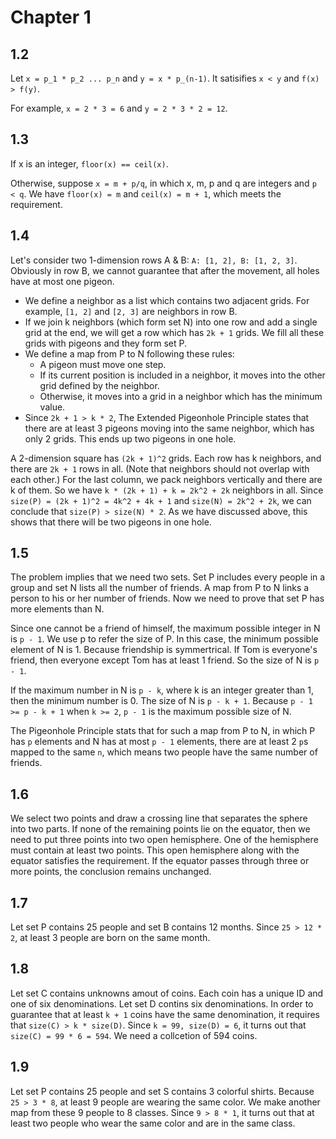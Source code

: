 # Chapter 1

## 1.2

Let `x = p_1 * p_2 ... p_n` and `y = x * p_(n-1)`. It satisifies `x < y` and `f(x) > f(y)`.

For example, `x = 2 * 3 = 6` and `y = 2 * 3 * 2 = 12`.

## 1.3

If x is an integer, `floor(x) == ceil(x)`.

Otherwise, suppose `x = m + p/q`, in which x, m, p and q are integers and `p < q`. We have `floor(x) = m` and `ceil(x) = m + 1`, which meets the requirement.

## 1.4

Let's consider two 1-dimension rows A & B: `A: [1, 2], B: [1, 2, 3]`. Obviously in row B, we cannot guarantee that after the movement, all holes have at most one pigeon.

* We define a neighbor as a list which contains two adjacent grids. For example, `[1, 2]` and `[2, 3]` are neighbors in row B.
* If we join k neighbors (which form set N) into one row and add a single grid at the end, we will get a row which has `2k + 1` grids. We fill all these grids with pigeons and they form set P.
* We define a map from P to N following these rules:
    * A pigeon must move one step.
    * If its current position is included in a neighbor, it moves into the other grid defined by the neighbor.
    * Otherwise, it moves into a grid in a neighbor which has the minimum value.
* Since `2k + 1 > k * 2`, The Extended Pigeonhole Principle states that there are at least 3 pigeons moving into the same neighbor, which has only 2 grids. This ends up two pigeons in one hole.

A 2-dimension square has `(2k + 1)^2` grids. Each row has k neighbors, and there are `2k + 1` rows in all. (Note that neighbors should not overlap with each other.) For the last column, we pack neighbors vertically and there are k of them. So we have `k * (2k + 1) + k = 2k^2 + 2k` neighbors in all. Since `size(P) = (2k + 1)^2 = 4k^2 + 4k + 1` and `size(N) = 2k^2 + 2k`, we can conclude that `size(P) > size(N) * 2`. As we have discussed above, this shows that there will be two pigeons in one hole.

## 1.5

The problem implies that we need two sets. Set P includes every people in a group and set N lists all the number of friends. A map from P to N links a person to his or her number of friends. Now we need to prove that set P has more elements than N.

Since one cannot be a friend of himself, the maximum possible integer in N is `p - 1`. We use p to refer the size of P. In this case, the minimum possible element of N is 1. Because friendship is symmertrical. If Tom is everyone's friend, then everyone except Tom has at least 1 friend. So the size of N is `p - 1`.

If the maximum number in N is `p - k`, where k is an integer greater than 1, then the minimum number is 0. The size of N is `p - k + 1`. Because `p - 1 >= p - k + 1` when `k >= 2`, `p - 1` is the maximum possible size of N.

The Pigeonhole Principle stats that for such a map from P to N, in which P has `p` elements and N has at most `p - 1` elements, there are at least 2 `p`s mapped to the same `n`, which means two people have the same number of friends.

## 1.6

We select two points and draw a crossing line that separates the sphere into two parts. If none of the remaining points lie on the equator, then we need to put three points into two open hemisphere. One of the hemisphere must contain at least two points. This open hemisphere along with the equator satisfies the requirement. If the equator passes through three or more points, the conclusion remains unchanged.

## 1.7

Let set P contains 25 people and set B contains 12 months. Since `25 > 12 * 2`, at least 3 people are born on the same month.

## 1.8

Let set C contains unknowns amout of coins. Each coin has a unique ID and one of six denominations. Let set D contins six denominations. In order to guarantee that at least `k + 1` coins have the same denomination, it requires that `size(C) > k * size(D)`. Since `k = 99, size(D) = 6`, it turns out that `size(C) = 99 * 6 = 594`. We need a collcetion of 594 coins.

## 1.9

Let set P contains 25 people and set S contains 3 colorful shirts. Because `25 > 3 * 8`, at least 9 people are wearing the same color. We make another map from these 9 people to 8 classes. Since `9 > 8 * 1`, it turns out that at least two people who wear the same color and are in the same class.
